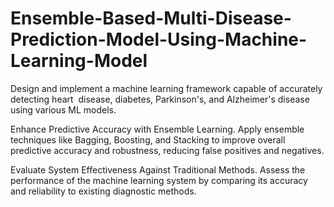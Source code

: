 # Ensemble-Based-Multi-Disease-Prediction-Model-Using-Machine-Learning-Model

Design and implement a machine learning framework capable of accurately detecting heart‬ ‭ disease, diabetes, Parkinson's, and Alzheimer's disease using various ML models.

Enhance Predictive Accuracy with Ensemble Learning. Apply ensemble techniques like Bagging,‬ Boosting, and Stacking to improve overall predictive accuracy and robustness, reducing false‬ positives and negatives.

Evaluate System Effectiveness Against Traditional Methods. Assess the performance of the‬ machine learning system by comparing its accuracy and reliability to existing diagnostic methods.‬
‭
